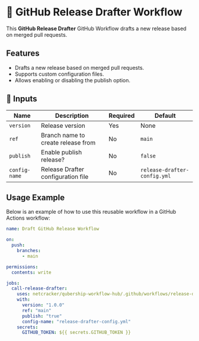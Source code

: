 # 🚀 GitHub Release Drafter Workflow

This **GitHub Release Drafter** GitHub Workflow drafts a new release based on merged pull requests.

## Features

- Drafts a new release based on merged pull requests.
- Supports custom configuration files.
- Allows enabling or disabling the publish option.

## 📌 Inputs

| Name          | Description                              | Required | Default                     |
| ------------- | ---------------------------------------- | -------- | --------------------------- |
| `version`     | Release version                          | Yes      | None                        |
| `ref`         | Branch name to create release from       | No       | `main`                      |
| `publish`     | Enable publish release?                  | No       | `false`                     |
| `config-name` | Release Drafter configuration file       | No       | `release-drafter-config.yml`|

## Usage Example

Below is an example of how to use this reusable workflow in a GitHub Actions workflow:

```yaml
name: Draft GitHub Release Workflow

on:
  push:
    branches:
      - main

permissions:
  contents: write

jobs:
  call-release-drafter:
    uses: netcracker/qubership-workflow-hub/.github/workflows/release-drafter.yml@v1.0.2
    with:
      version: "1.0.0"
      ref: "main"
      publish: "true"
      config-name: "release-drafter-config.yml"
    secrets:
      GITHUB_TOKEN: ${{ secrets.GITHUB_TOKEN }}